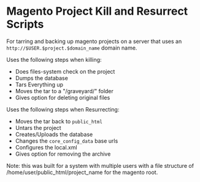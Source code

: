 # Magento Project Kill and Resurrect Scripts
For tarring and backing up magento projects on a server that uses an `http://$USER.$project.$domain_name` domain name.

Uses the following steps when killing:
* Does files-system check on the project
* Dumps the database
* Tars Everything up
* Moves the tar to a "/graveyard/" folder
* Gives option for deleting original files

Uses the following steps when Resurrecting:
* Moves the tar back to `public_html`
* Untars the project
* Creates/Uploads the database
* Changes the `core_config_data` base urls
* Configures the local.xml
* Gives option for removing the archive


Note: this was built for a system with multiple users with a file structure of /home/user/public_html/project_name for the magento root.
